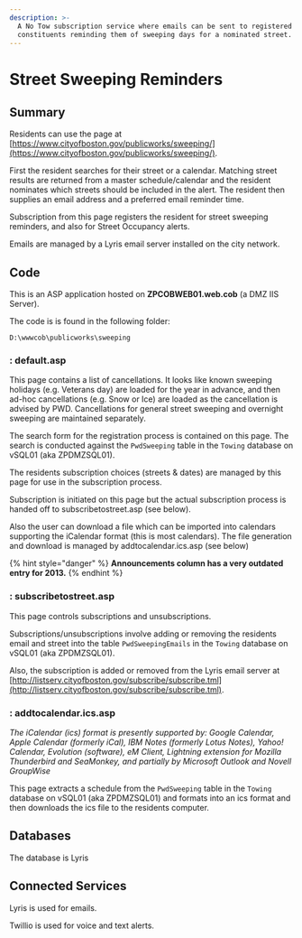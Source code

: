 ```yaml
---
description: >-
  A No Tow subscription service where emails can be sent to registered
  constituents reminding them of sweeping days for a nominated street.
---
```


# Street Sweeping Reminders

## Summary

Residents can use the page at [https://www.cityofboston.gov/publicworks/sweeping/](https://www.cityofboston.gov/publicworks/sweeping/).

First the resident searches for their street or a calendar.  Matching street results are returned from a master schedule/calendar and the resident nominates which streets should be included in the alert.  The resident then supplies an email address and a preferred email reminder time.

Subscription from this page registers the resident for street sweeping reminders, and also for Street Occupancy alerts.

Emails are managed by a Lyris email server installed on the city network.

## Code

This is an ASP application hosted on **ZPCOBWEB01.web.cob** \(a DMZ IIS Server\).

The code is is found in the following folder:

```text
D:\wwwcob\publicworks\sweeping
```

### : default.asp

This page contains a list of cancellations.  It looks like known sweeping holidays \(e.g. Veterans day\) are loaded for the year in advance, and then ad-hoc cancellations \(e.g. Snow or Ice\) are loaded as the cancellation is advised by PWD.  Cancellations for general street sweeping and overnight sweeping are maintained separately.

The search form for the registration process is contained on this page.  The search is conducted against the `PwdSweeping` table in the `Towing` database on vSQL01 \(aka ZPDMZSQL01\).

The residents subscription choices \(streets & dates\) are managed by this page for use in the subscription process.

Subscription is initiated on this page but the actual subscription process is handed off to subscribetostreet.asp \(see below\).

Also the user can download a file which can be imported into calendars supporting the iCalendar format \(this is most calendars\). The file generation and download is managed by addtocalendar.ics.asp \(see below\)

{% hint style="danger" %}
**Announcements column has a very outdated entry for 2013.**
{% endhint %}

### : subscribetostreet.asp

This page controls subscriptions and unsubscriptions.

Subscriptions/unsubscriptions involve adding or removing the residents email and street into the table `PwdSweepingEmails` in the `Towing` database on vSQL01 \(aka ZPDMZSQL01\).

Also, the subscription is added or removed from the Lyris email server at [http://listserv.cityofboston.gov/subscribe/subscribe.tml](http://listserv.cityofboston.gov/subscribe/subscribe.tml).

### : addtocalendar.ics.asp

_The iCalendar \(ics\) format is presently supported by: Google Calendar, Apple Calendar \(formerly iCal\), IBM Notes \(formerly Lotus Notes\), Yahoo! Calendar, Evolution \(software\), eM Client, Lightning extension for Mozilla Thunderbird and SeaMonkey, and partially by Microsoft Outlook and Novell GroupWise_

This page extracts a schedule from the `PwdSweeping` table in the `Towing` database on vSQL01 \(aka ZPDMZSQL01\) and formats into an ics format and then downloads the ics file to the residents computer.

## Databases

The database is Lyris

## Connected Services

Lyris is used for emails.

Twillio is used for voice and text alerts.

